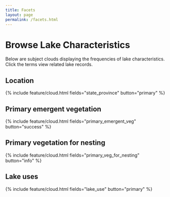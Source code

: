 ```yaml
---
title: Facets
layout: page
permalink: /facets.html
---
```


# Browse Lake Characteristics 

Below are subject clouds displaying the frequencies of lake characteristics. 
Click the terms view related lake records.

## Location 

{% include feature/cloud.html fields="state_province" button="primary" %}

## Primary emergent vegetation

{% include feature/cloud.html fields="primary_emergent_veg" button="success" %}

## Primary vegetation for nesting

{% include feature/cloud.html fields="primary_veg_for_nesting" button="info" %}

## Lake uses

{% include feature/cloud.html fields="lake_use" button="primary" %}
